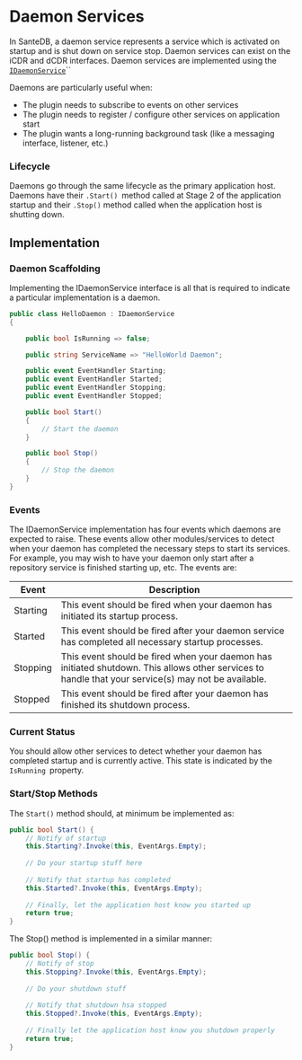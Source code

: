 # Daemon Services

In SanteDB, a daemon service represents a service which is activated on startup and is shut down on service stop. Daemon services can exist on the iCDR and dCDR interfaces. Daemon services are implemented using the [`IDaemonService`](../service-definitions/idaemonservice.md)``

Daemons are particularly useful when:

* The plugin needs to subscribe to events on other services
* The plugin needs to register / configure other services on application start
* The plugin wants a long-running background task (like a messaging interface, listener, etc.)

### Lifecycle

Daemons go through the same lifecycle as the primary application host. Daemons have their `.Start() `method called at Stage 2 of the application startup and their `.Stop()` method called when the application host is shutting down.

## Implementation

### Daemon Scaffolding

Implementing the IDaemonService interface is all that is required to indicate a particular implementation is a daemon.

```csharp
public class HelloDaemon : IDaemonService
{

    public bool IsRunning => false;

    public string ServiceName => "HelloWorld Daemon";

    public event EventHandler Starting;
    public event EventHandler Started;
    public event EventHandler Stopping;
    public event EventHandler Stopped;

    public bool Start()
    {
        // Start the daemon
    }

    public bool Stop()
    {
        // Stop the daemon
    }
}
```

### Events

The IDaemonService implementation has four events which daemons are expected to raise. These events allow other modules/services to detect when your daemon has completed the necessary steps to start its services. For example, you may wish to have your daemon only start after a repository service is finished starting up, etc. The events are:

| Event    | Description                                                                                                                                         |
| -------- | --------------------------------------------------------------------------------------------------------------------------------------------------- |
| Starting | This event should be fired when your daemon has initiated its startup process.                                                                      |
| Started  | This event should be fired after your daemon service has completed all necessary startup processes.                                                 |
| Stopping | This event should be fired when your daemon has initiated shutdown. This allows other services to handle that your service(s) may not be available. |
| Stopped  | This event should be fired after your daemon has finished its shutdown process.                                                                     |

### Current Status

You should allow other services to detect whether your daemon has completed startup and is currently active. This state is indicated by the `IsRunning `property.

### Start/Stop Methods

The `Start()` method should, at minimum be implemented as:

```csharp
public bool Start() {
    // Notify of startup
    this.Starting?.Invoke(this, EventArgs.Empty);
    
    // Do your startup stuff here
    
    // Notify that startup has completed
    this.Started?.Invoke(this, EventArgs.Empty);
    
    // Finally, let the application host know you started up 
    return true;
}
```

The Stop() method is implemented in a similar manner:

```csharp
public bool Stop() {
    // Notify of stop
    this.Stopping?.Invoke(this, EventArgs.Empty);
    
    // Do your shutdown stuff
    
    // Notify that shutdown hsa stopped
    this.Stopped?.Invoke(this, EventArgs.Empty);
    
    // Finally let the application host know you shutdown properly
    return true;
}
```
